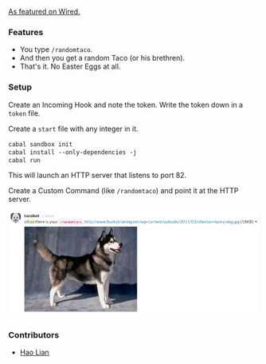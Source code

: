 [As featured on Wired.](http://www.wired.com/2015/08/slack-overrun-bots-friendly-wonderful-bots/all/1)

### Features

* You type `/randomtaco`.
* And then you get a random Taco (or his brethren).
* That's it. No Easter Eggs at all.

### Setup

Create an Incoming Hook and note the token. Write the token down in a `token` file.

Create a `start` file with any integer in it.

```
cabal sandbox init
cabal install --only-dependencies -j
cabal run
```

This will launch an HTTP server that listens to port 82.

Create a Custom Command (like `/randomtaco`) and point it at the HTTP server.

![tacobot in action!](screenshot.jpg)

### Contributors

* [Hao Lian](https://github.com/hlian)
